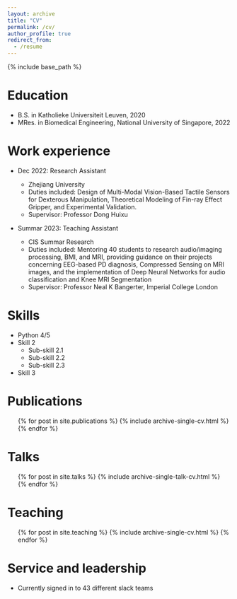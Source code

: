 ```yaml
---
layout: archive
title: "CV"
permalink: /cv/
author_profile: true
redirect_from:
  - /resume
---
```


{% include base_path %}

Education
======
* B.S. in Katholieke Universiteit Leuven, 2020
* MRes. in Biomedical Engineering, National University of Singapore, 2022

Work experience
======
* Dec 2022: Research Assistant
  * Zhejiang University
  * Duties included: Design of Multi-Modal Vision-Based Tactile Sensors for Dexterous Manipulation, Theoretical Modeling of Fin-ray Effect Gripper, and Experimental Validation.
  * Supervisor: Professor Dong Huixu

* Summar 2023: Teaching Assistant
  * CIS Summar Research
  * Duties included: Mentoring 40 students to research audio/imaging processing, BMI, and MRI, providing guidance on their projects concerning EEG-based PD diagnosis, Compressed Sensing on MRI images, and the implementation of Deep Neural Networks for audio classification and Knee MRI Segmentation
  * Supervisor: Professor Neal K Bangerter, Imperial College London
  
Skills
======
* Python 4/5
* Skill 2
  * Sub-skill 2.1
  * Sub-skill 2.2
  * Sub-skill 2.3
* Skill 3

Publications
======
  <ul>{% for post in site.publications %}
    {% include archive-single-cv.html %}
  {% endfor %}</ul>
  
Talks
======
  <ul>{% for post in site.talks %}
    {% include archive-single-talk-cv.html %}
  {% endfor %}</ul>
  
Teaching
======
  <ul>{% for post in site.teaching %}
    {% include archive-single-cv.html %}
  {% endfor %}</ul>
  
Service and leadership
======
* Currently signed in to 43 different slack teams
